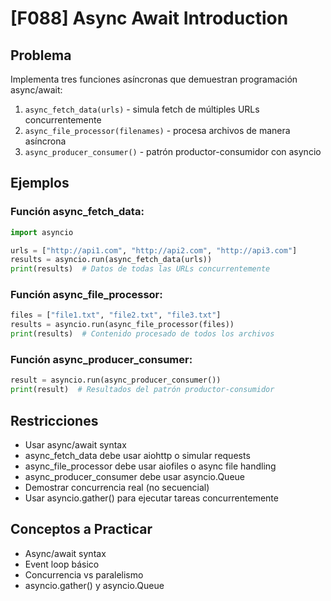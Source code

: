 # [F088] Async Await Introduction

## Problema

Implementa tres funciones asíncronas que demuestran programación async/await:

1. `async_fetch_data(urls)` - simula fetch de múltiples URLs concurrentemente
2. `async_file_processor(filenames)` - procesa archivos de manera asíncrona
3. `async_producer_consumer()` - patrón productor-consumidor con asyncio

## Ejemplos

### Función async_fetch_data:
```python
import asyncio

urls = ["http://api1.com", "http://api2.com", "http://api3.com"]
results = asyncio.run(async_fetch_data(urls))
print(results)  # Datos de todas las URLs concurrentemente
```

### Función async_file_processor:
```python
files = ["file1.txt", "file2.txt", "file3.txt"]
results = asyncio.run(async_file_processor(files))
print(results)  # Contenido procesado de todos los archivos
```

### Función async_producer_consumer:
```python
result = asyncio.run(async_producer_consumer())
print(result)  # Resultados del patrón productor-consumidor
```

## Restricciones
- Usar async/await syntax
- async_fetch_data debe usar aiohttp o simular requests
- async_file_processor debe usar aiofiles o async file handling
- async_producer_consumer debe usar asyncio.Queue
- Demostrar concurrencia real (no secuencial)
- Usar asyncio.gather() para ejecutar tareas concurrentemente

## Conceptos a Practicar
- Async/await syntax
- Event loop básico
- Concurrencia vs paralelismo
- asyncio.gather() y asyncio.Queue
